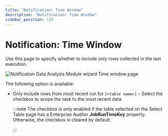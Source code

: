 ```yaml
---
title: "Notification: Time Window"
description: "Notification: Time Window"
sidebar_position: 110
---
```


# Notification: Time Window

Use this page to specify whether to include only rows collected in the last execution.

![Notification Data Analysis Module wizard Time window page](/img/product_docs/accessanalyzer/11.6/admin/analysis/notification/timewindow.webp)

The following option is available:

- Only include rows from most recent run for `[<table name>]` – Select the checkbox to scope the
  task to the most recent data

    :::note
    The checkbox is only enabled if the table selected on the Select Table page has a
    Enterprise Auditor **JobRunTimeKey** property. Otherwise, the checkbox is cleared by default.
    
    :::
